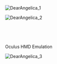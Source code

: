  

![DearAngelica_1](C:\devguide\conversion\FINISHED\assets\DearAngelica_1.png)

![DearAngelica_2](C:\devguide\conversion\FINISHED\assets\DearAngelica_2.png) 

 

 

Oculus HMD Emulation

![DearAngelica_3](C:\devguide\conversion\FINISHED\assets\DearAngelica_3.png)
